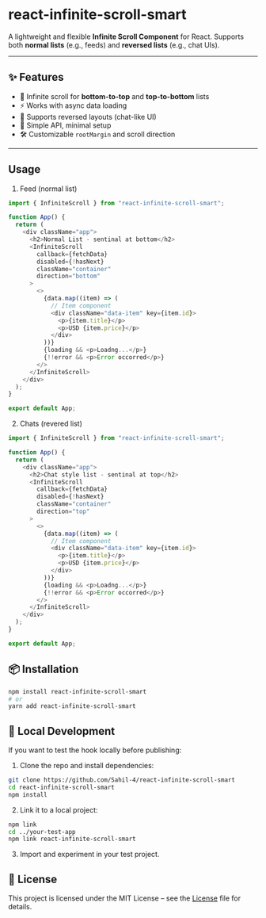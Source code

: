 # react-infinite-scroll-smart

A lightweight and flexible **Infinite Scroll Component** for React. Supports both **normal lists** (e.g., feeds) and **reversed lists** (e.g., chat UIs).

---

## ✨ Features

- 📜 Infinite scroll for **bottom-to-top** and **top-to-bottom** lists
- ⚡ Works with async data loading
- 🔄 Supports reversed layouts (chat-like UI)
- 🎯 Simple API, minimal setup
- 🛠️ Customizable `rootMargin` and scroll direction

---

## Usage

1. Feed (normal list)

```ts
import { InfiniteScroll } from "react-infinite-scroll-smart";

function App() {
  return (
    <div className="app">
      <h2>Normal List - sentinal at bottom</h2>
      <InfiniteScroll
        callback={fetchData}
        disabled={!hasNext}
        className="container"
        direction="bottom"
      >
        <>
          {data.map((item) => (
            // Item component
            <div className="data-item" key={item.id}>
              <p>{item.title}</p>
              <p>USD {item.price}</p>
            </div>
          ))}
          {loading && <p>Loadng...</p>}
          {!!error && <p>Error occorred</p>}
        </>
      </InfiniteScroll>
    </div>
  );
}

export default App;
```

2. Chats (revered list)

```ts
import { InfiniteScroll } from "react-infinite-scroll-smart";

function App() {
  return (
    <div className="app">
      <h2>Chat style list - sentinal at top</h2>
      <InfiniteScroll
        callback={fetchData}
        disabled={!hasNext}
        className="container"
        direction="top"
      >
        <>
          {data.map((item) => (
            // Item component
            <div className="data-item" key={item.id}>
              <p>{item.title}</p>
              <p>USD {item.price}</p>
            </div>
          ))}
          {loading && <p>Loadng...</p>}
          {!!error && <p>Error occorred</p>}
        </>
      </InfiniteScroll>
    </div>
  );
}

export default App;
```

## 📦 Installation

```bash
npm install react-infinite-scroll-smart
# or
yarn add react-infinite-scroll-smart
```

## 🧪 Local Development

If you want to test the hook locally before publishing:

1. Clone the repo and install dependencies:

```bash
git clone https://github.com/Sahil-4/react-infinite-scroll-smart
cd react-infinite-scroll-smart
npm install
```

2. Link it to a local project:

```bash
npm link
cd ../your-test-app
npm link react-infinite-scroll-smart
```

3. Import and experiment in your test project.

## 📄 License

This project is licensed under the MIT License – see the [License](/LICENSE.md) file for details.
